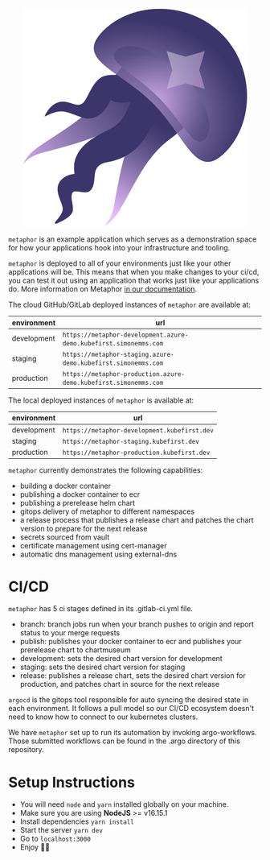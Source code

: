 <p align="center">
    <img src="logo.png"/>
</p>

`metaphor` is an example application which serves as a demonstration space for how your applications hook into your infrastructure and tooling.

`metaphor` is deployed to all of your environments just like your other applications will be. This means that when you make changes to your ci/cd, you can test it out using an application that works just like your applications do. More information on Metaphor [in our documentation](https://kubefirst.konstruct.io/docs/k3d/explore/metaphor).

The cloud GitHub/GitLab deployed instances of `metaphor` are available at:

| environment | url                                          |
| ----------- | -------------------------------------------- |
| development | `https://metaphor-development.azure-demo.kubefirst.simonemms.com` |
| staging     | `https://metaphor-staging.azure-demo.kubefirst.simonemms.com`     |
| production  | `https://metaphor-production.azure-demo.kubefirst.simonemms.com`  |

The local deployed instances of `metaphor` is available at:

| environment | url                                          |
| ----------- | -------------------------------------------- |
| development | `https://metaphor-development.kubefirst.dev` |
| staging     | `https://metaphor-staging.kubefirst.dev`     |
| production  | `https://metaphor-production.kubefirst.dev`  |

`metaphor` currently demonstrates the following capabilities:

- building a docker container
- publishing a docker container to ecr
- publishing a prerelease helm chart
- gitops delivery of metaphor to different namespaces
- a release process that publishes a release chart and patches the chart version to prepare for the next release
- secrets sourced from vault
- certificate management using cert-manager
- automatic dns management using external-dns

# CI/CD

`metaphor` has 5 ci stages defined in its .gitlab-ci.yml file.

- branch: branch jobs run when your branch pushes to origin and report status to your merge requests
- publish: publishes your docker container to ecr and publishes your prerelease chart to chartmuseum
- development: sets the desired chart version for development
- staging: sets the desired chart version for staging
- release: publishes a release chart, sets the desired chart version for production, and patches chart in source for the next release

`argocd` is the gitops tool responsible for auto syncing the desired state in each environment. It follows a pull model so our CI/CD ecosystem doesn't need to know how to connect to our kubernetes clusters.

We have `metaphor` set up to run its automation by invoking argo-workflows. Those submitted workflows can be found in the .argo directory of this repository.

# Setup Instructions

- You will need `node` and `yarn` installed globally on your machine.
- Make sure you are using **NodeJS** >= v16.15.1
- Install dependencies `yarn install`
- Start the server `yarn dev`
- Go to `localhost:3000`
- Enjoy 🥳🎉
